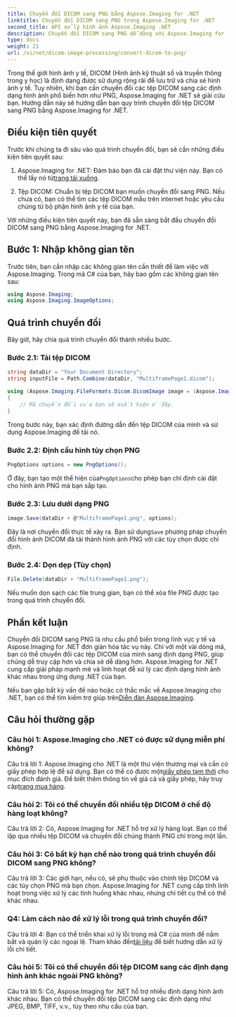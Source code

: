 ```yaml
---
title: Chuyển đổi DICOM sang PNG bằng Aspose.Imaging for .NET
linktitle: Chuyển đổi DICOM sang PNG trong Aspose.Imaging for .NET
second_title: API xử lý hình ảnh Aspose.Imaging .NET
description: Chuyển đổi DICOM sang PNG dễ dàng với Aspose.Imaging for .NET. Hợp lý hóa việc chia sẻ hình ảnh y tế.
type: docs
weight: 21
url: /vi/net/dicom-image-processing/convert-dicom-to-png/
---
```

Trong thế giới hình ảnh y tế, DICOM (Hình ảnh kỹ thuật số và truyền thông trong y học) là định dạng được sử dụng rộng rãi để lưu trữ và chia sẻ hình ảnh y tế. Tuy nhiên, khi bạn cần chuyển đổi các tệp DICOM sang các định dạng hình ảnh phổ biến hơn như PNG, Aspose.Imaging for .NET sẽ giải cứu bạn. Hướng dẫn này sẽ hướng dẫn bạn quy trình chuyển đổi tệp DICOM sang PNG bằng Aspose.Imaging for .NET.

## Điều kiện tiên quyết

Trước khi chúng ta đi sâu vào quá trình chuyển đổi, bạn sẽ cần những điều kiện tiên quyết sau:

1.  Aspose.Imaging for .NET: Đảm bảo bạn đã cài đặt thư viện này. Bạn có thể lấy nó từ[trang tải xuống](https://releases.aspose.com/imaging/net/).

2. Tệp DICOM: Chuẩn bị tệp DICOM bạn muốn chuyển đổi sang PNG. Nếu chưa có, bạn có thể tìm các tệp DICOM mẫu trên internet hoặc yêu cầu chúng từ bộ phận hình ảnh y tế của bạn.

Với những điều kiện tiên quyết này, bạn đã sẵn sàng bắt đầu chuyển đổi DICOM sang PNG bằng Aspose.Imaging for .NET.

## Bước 1: Nhập không gian tên

Trước tiên, bạn cần nhập các không gian tên cần thiết để làm việc với Aspose.Imaging. Trong mã C# của bạn, hãy bao gồm các không gian tên sau:

```csharp
using Aspose.Imaging;
using Aspose.Imaging.ImageOptions;
```

## Quá trình chuyển đổi

Bây giờ, hãy chia quá trình chuyển đổi thành nhiều bước.

### Bước 2.1: Tải tệp DICOM

```csharp
string dataDir = "Your Document Directory";
string inputFile = Path.Combine(dataDir, "MultiframePage1.dicom");

using (Aspose.Imaging.FileFormats.Dicom.DicomImage image = (Aspose.Imaging.FileFormats.Dicom.DicomImage)Image.Load(inputFile))
{
    // Mã chuyển đổi của bạn sẽ xuất hiện ở đây.
}
```

Trong bước này, bạn xác định đường dẫn đến tệp DICOM của mình và sử dụng Aspose.Imaging để tải nó.

### Bước 2.2: Định cấu hình tùy chọn PNG

```csharp
PngOptions options = new PngOptions();
```

 Ở đây, bạn tạo một thể hiện của`PngOptions`cho phép bạn chỉ định cài đặt cho hình ảnh PNG mà bạn sắp tạo.

### Bước 2.3: Lưu dưới dạng PNG

```csharp
image.Save(dataDir + @"MultiframePage1.png", options);
```

 Đây là nơi chuyển đổi thực tế xảy ra. Bạn sử dụng`Save` phương pháp chuyển đổi hình ảnh DICOM đã tải thành hình ảnh PNG với các tùy chọn được chỉ định.

### Bước 2.4: Dọn dẹp (Tùy chọn)

```csharp
File.Delete(dataDir + "MultiframePage1.png");
```

Nếu muốn dọn sạch các file trung gian, bạn có thể xóa file PNG được tạo trong quá trình chuyển đổi.

## Phần kết luận

Chuyển đổi DICOM sang PNG là nhu cầu phổ biến trong lĩnh vực y tế và Aspose.Imaging for .NET đơn giản hóa tác vụ này. Chỉ với một vài dòng mã, bạn có thể chuyển đổi các tệp DICOM của mình sang định dạng PNG, giúp chúng dễ truy cập hơn và chia sẻ dễ dàng hơn. Aspose.Imaging for .NET cung cấp giải pháp mạnh mẽ và linh hoạt để xử lý các định dạng hình ảnh khác nhau trong ứng dụng .NET của bạn.

 Nếu bạn gặp bất kỳ vấn đề nào hoặc có thắc mắc về Aspose.Imaging cho .NET, bạn có thể tìm kiếm trợ giúp trên[Diễn đàn Aspose.Imaging](https://forum.aspose.com/).

## Câu hỏi thường gặp

### Câu hỏi 1: Aspose.Imaging cho .NET có được sử dụng miễn phí không?

Câu trả lời 1: Aspose.Imaging cho .NET là một thư viện thương mại và cần có giấy phép hợp lệ để sử dụng. Bạn có thể có được một[giấy phép tạm thời](https://purchase.aspose.com/temporary-license/) cho mục đích đánh giá. Để biết thêm thông tin về giá cả và giấy phép, hãy truy cập[trang mua hàng](https://purchase.aspose.com/buy).

### Câu hỏi 2: Tôi có thể chuyển đổi nhiều tệp DICOM ở chế độ hàng loạt không?

Câu trả lời 2: Có, Aspose.Imaging for .NET hỗ trợ xử lý hàng loạt. Bạn có thể lặp qua nhiều tệp DICOM và chuyển đổi chúng thành PNG chỉ trong một lần.

### Câu hỏi 3: Có bất kỳ hạn chế nào trong quá trình chuyển đổi DICOM sang PNG không?

Câu trả lời 3: Các giới hạn, nếu có, sẽ phụ thuộc vào chính tệp DICOM và các tùy chọn PNG mà bạn chọn. Aspose.Imaging for .NET cung cấp tính linh hoạt trong việc xử lý các tình huống khác nhau, nhưng chi tiết cụ thể có thể khác nhau.

### Q4: Làm cách nào để xử lý lỗi trong quá trình chuyển đổi?

 Câu trả lời 4: Bạn có thể triển khai xử lý lỗi trong mã C# của mình để nắm bắt và quản lý các ngoại lệ. Tham khảo đến[tài liệu](https://reference.aspose.com/imaging/net/) để biết hướng dẫn xử lý lỗi chi tiết.

### Câu hỏi 5: Tôi có thể chuyển đổi tệp DICOM sang các định dạng hình ảnh khác ngoài PNG không?

Câu trả lời 5: Có, Aspose.Imaging for .NET hỗ trợ nhiều định dạng hình ảnh khác nhau. Bạn có thể chuyển đổi tệp DICOM sang các định dạng như JPEG, BMP, TIFF, v.v., tùy theo nhu cầu của bạn.